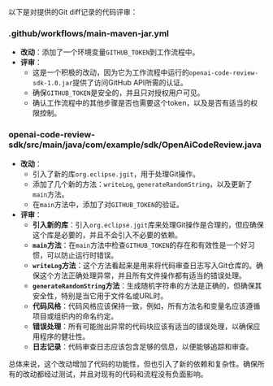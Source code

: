 以下是对提供的Git diff记录的代码评审：

### .github/workflows/main-maven-jar.yml
- **改动**：添加了一个环境变量`GITHUB_TOKEN`到工作流程中。
- **评审**：
  - 这是一个积极的改动，因为它为工作流程中运行的`openai-code-review-sdk-1.0.jar`提供了访问GitHub API所需的认证。
  - 确保`GITHUB_TOKEN`是安全的，并且只对授权用户可见。
  - 确认工作流程中的其他步骤是否也需要这个token，以及是否有适当的权限控制。

### openai-code-review-sdk/src/main/java/com/example/sdk/OpenAiCodeReview.java
- **改动**：
  - 引入了新的库`org.eclipse.jgit`，用于处理Git操作。
  - 添加了几个新的方法：`writeLog`, `generateRandomString`，以及更新了`main`方法。
  - 在`main`方法中，添加了对`GITHUB_TOKEN`的验证。
- **评审**：
  - **引入新的库**：引入`org.eclipse.jgit`库来处理Git操作是合理的，但应确保这个库是必要的，并且不会引入不必要的依赖。
  - **`main`方法**：在`main`方法中检查`GITHUB_TOKEN`的存在和有效性是一个好习惯，可以防止运行时错误。
  - **`writeLog`方法**：这个方法看起来是用来将代码审查日志写入Git仓库的。确保这个方法正确处理异常，并且所有文件操作都有适当的错误处理。
  - **`generateRandomString`方法**：生成随机字符串的方法是正确的，但确保其安全性，特别是当它用于文件名或URL时。
  - **代码风格**：代码风格应该保持一致，例如，所有方法名和变量名应该遵循项目或组织内的命名约定。
  - **错误处理**：所有可能抛出异常的代码块应该有适当的错误处理，以确保应用程序的健壮性。
  - **日志记录**：代码审查日志应该包含足够的信息，以便能够追踪和审查。

总体来说，这个改动增加了代码的功能性，但也引入了新的依赖和复杂性。确保所有的改动都经过测试，并且对现有的代码和流程没有负面影响。